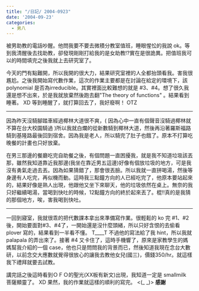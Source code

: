 ```yaml
---
title: "/日記/ 2004-0923"
date: '2004-09-23'
categories:
  - 男八
---
```


被男助教的電話吵醒。他問我要不要去微積分教室值班，睡眼惺忪的我說 ok。等到我清醒後去找助教，卻發現剛剛打給我的是女助教!?實在是很詭異。把值班我可以的時間填完之後我就上去研究室了。

今天的門有點難開，所以我開的很大力，結果研究室裡的人全都抬頭看我。害我很尷尬。之後我開始寫代數作業，這次的作業主要都是在討論在給定的環境下，該 polynomial 是否為irreducible。其實裡面比較難想的就是 #3、#4。想了很久我還是想不出來，於是我就放棄然後跑去翻"The theory of functions" 。結果看到睡著。 XD 等到睡醒了，就打算回去了，我好廢啊！ OTZ

----

因為昨天沒騎腳踏車經過椰林大道很不爽，( 因為心中一直有個聲音沒騎過椰林就不算在台大校園騎過 )所以我就白爛的從新數騎到椰林大道，然後再沿著羅斯福路騎到基隆路最後回到宿舍。因為我是老人，所以騎完了肚子也餓了。原本不打算吃晚餐的計畫也只好放棄。

在男三那邊的餐廳吃完自助餐之後，有個問題一直困擾我，就是我不知道垃圾該丟那，雖然我知道靠近我那邊(我坐在靠近男五這邊)好像有個放垃圾的地方，可是我沒有勇氣走過去丟。因為如果猜錯了，那會很丟臉。所以我就一直拼喝湯，然後等身邊有人吃完，再似機而動。這時我三點鐘方向的人已經吃完了，他原本要站起來的，結果好像是熟人出現，他跟他又坐下來聊天，他的垃圾依然在桌上。無奈的我只好繼續喝湯，當喝到快吐的時候，12點鐘方向的終於起來丟了。棍!!真的是我猜的那個地方，唉，害我喝到快吐。

---

一回到寢室，我就很乖的把代數課本拿出來準備寫作業。很輕鬆的 ko 完 #1、#2後，開始要面對#3、#4了，一開始還是沒什麼頭緒，所以只好含恨的去偷看 plover 寫的，結果看到一半看不懂。 T____T 不過他的寫法給了我 hint，所以我就 palapala 的弄出來了。接著 #4 又卡住了，這時手機響了，原來是家教學生的媽媽幫我介紹的一個 case，他也只是問問我的背景而已，然後知道我現在念台大數研，以前念交大應數就覺得很放心的讓我去教他女兒(國三)，價錢350/hr。就這樣我下禮拜就要去試教。

講完話之後這時看到ＯＦＯ的聖光(XX板有新文)出現，我知道一定是 smallmilk 菩薩顯靈了。 XD 果然，我的作業就這樣的順利的寫完。 <(_ _)>  **感謝** 
